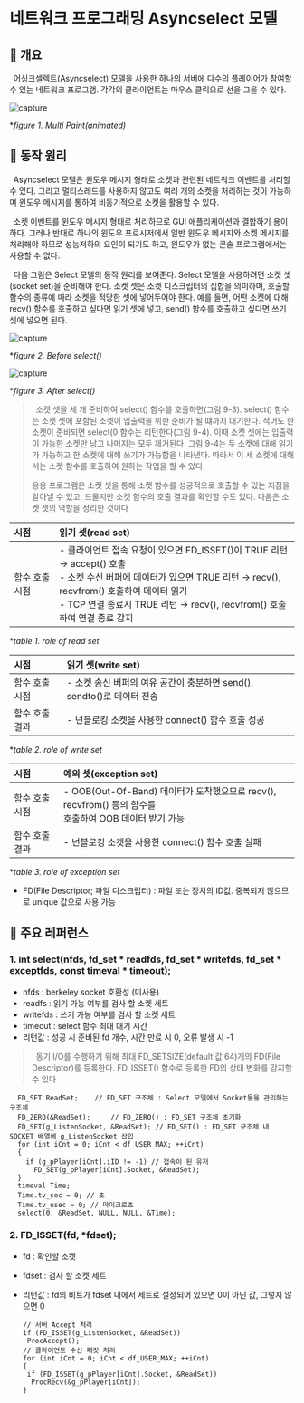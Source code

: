 # 네트워크 프로그래밍 Asyncselect 모델
## 📢 개요
 어싱크셀렉트(Asyncselect) 모델을 사용한 하나의 서버에 다수의 플레이어가 참여할 수 있는 네트워크 프로그램. 각각의 클라이언트는 마우스 클릭으로 선을 그을 수 있다.

  ![capture](https://github.com/kbm0996/Network-Programming-AsyncselectModel/blob/master/GIF.gif)
  
  **figure 1. Multi Paint(animated)*

## 📌 동작 원리
 Asyncselect 모델은 윈도우 메시지 형태로 소켓과 관련된 네트워크 이벤트를 처리할 수 있다. 그리고 멀티스레드를 사용하지 않고도 여러 개의 소켓을 처리하는 것이 가능하며 윈도우 메시지를 통하여 비동기적으로 소켓을 활용할 수 있다.

 소켓 이벤트를 윈도우 메시지 형태로 처리하므로 GUI 애플리케이션과 결합하기 용이하다. 그러나 반대로 하나의 윈도우 프로시저에서 일반 윈도우 메시지와 소켓 메시지를 처리해야 하므로 성능저하의 요인이 되기도 하고, 윈도우가 없는 콘솔 프로그램에서는 사용할 수 없다.

 다음 그림은 Select 모델의 동작 원리를 보여준다. Select 모델을 사용하려면 소켓 셋(socket set)을 준비해야 한다. 소켓 셋은 소켓 디스크립터의 집합을 의미하며, 호출할 함수의 종류에 따라 소켓을 적당한 셋에 넣어두어야 한다. 예를 들면, 어떤 소켓에 대해 recv() 함수를 호출하고 싶다면 읽기 셋에 넣고, send() 함수를 호출하고 싶다면 쓰기 셋에 넣으면 된다.
 
 ![capture](https://github.com/kbm0996/Network-Programming-SelectModel/blob/master/before%20calling%20select.JPG)
  
  **figure 2. Before select()*
  
  ![capture](https://github.com/kbm0996/Network-Programming-SelectModel/blob/master/after%20calling%20select.JPG)
  
  **figure 3. After select()*

>  소켓 셋을 세 개 준비하여 select() 함수를 호출하면(그림 9-3). select() 함수는 소켓 셋에 포함된 소켓이 입출력을 위한 준비가 될 떄까지 대기한다. 적어도 한 소켓이 준비되면 select(0 함수는 리턴한다(그림 9-4). 이때 소켓 셋에는 입출력이 가능한 소켓만 남고 나머지는 모두 제거된다. 그림 9-4는 두 소켓에 대해 읽기가 가능하고 한 소켓에 대해 쓰기가 가능함을 나타낸다. 따라서 이 세 소켓에 대해서는 소켓 함수를 호출하여 원하는 작업을 할 수 있다.
>
>  응용 프로그램은 소켓 셋을 통해 소켓 함수를 성공적으로 호출할 수 있는 지점을 알아낼 수 있고, 드물지만 소켓 함수의 호출 결과를 확인할 수도 있다. 다음은 소켓 셋의 역할을 정리한 것이다
  
   | 시점 | 읽기 셋(read set) |
   |:--------|:--------|
   | 함수 호출 시점	| - 클라이언트 접속 요청이 있으면 FD_ISSET()이 TRUE 리턴 → accept() 호출  <br/> - 소켓 수신 버퍼에 데이터가 있으면 TRUE 리턴 → recv(), recvfrom() 호출하여 데이터 읽기 <br/> - TCP 연결 종료시 TRUE 리턴 → recv(), recvfrom() 호출하여 연결 종료 감지	|

  **table 1. role of read set*

   | 시점 | 읽기 셋(write set) |
   |:--------|:--------|
   | 함수 호출 시점	| - 소켓 송신 버퍼의 여유 공간이 충분하면 send(), sendto()로 데이터 전송	| 
   | 함수 호출 결과 | - 넌블로킹 소켓을 사용한 connect() 함수 호출 성공	|

  **table 2. role of write set*
  
   | 시점 | 예외 셋(exception set) |
   |:--------|:--------|
   | 함수 호출 시점	| - OOB(Out-Of-Band) 데이터가 도착했으므로 recv(), recvfrom() 등의 함수를 <br/> 호출하여 OOB 데이터 받기 가능	| 
   | 함수 호출 결과 | - 넌블로킹 소켓을 사용한 connect() 함수 호출 실패	|

  **table 3. role of exception set*
  
- FD(File Descriptor; 파일 디스크립터) : 파일 또는 장치의 ID값. 중복되지 않으므로 unique 값으로 사용 가능


## 📌 주요 레퍼런스
### 1. int select(nfds, fd_set * readfds, fd_set * writefds, fd_set * exceptfds, const timeval * timeout);
* nfds : berkeley socket 호환성 (미사용)
* readfs : 읽기 가능 여부를 검사 할 소켓 세트
* writefds : 쓰기 가능 여부를 검사 할 소켓 세트
* timeout : select 함수 최대 대기 시간
* 리턴값 : 성공 시 준비된 fd 개수, 시간 만료 시 0, 오류 발생 시 -1

> 동기 I/O를 수행하기 위해 최대 FD_SETSIZE(default 값 64)개의 FD(File Descriptor)를 등록한다. FD_ISSET() 함수로 등록한 FD의 상태 변화를 감지할 수 있다

      FD_SET ReadSet;	 // FD_SET 구조체 : Select 모델에서 Socket들을 관리하는 구조체
      FD_ZERO(&ReadSet);	 // FD_ZERO() : FD_SET 구조체 초기화
      FD_SET(g_ListenSocket, &ReadSet);	// FD_SET() : FD_SET 구조체 내 SOCKET 배열에 g_ListenSocket 삽입
      for (int iCnt = 0; iCnt < df_USER_MAX; ++iCnt)
      {
        if (g_pPlayer[iCnt].iID != -1) // 접속이 된 유저
          FD_SET(g_pPlayer[iCnt].Socket, &ReadSet);
      }
      timeval Time;
      Time.tv_sec = 0; // 초
      Time.tv_usec = 0; // 마이크로초
      select(0, &ReadSet, NULL, NULL, &Time);

### 2. FD_ISSET(fd, *fdset);
* fd : 확인할 소켓
* fdset : 검사 할 소켓 세트
* 리턴값 : fd의 비트가 fdset 내에서 세트로 설정되어 있으면 0이 아닌 값, 그렇지 않으면 0


      // 서버 Accept 처리
      if (FD_ISSET(g_ListenSocket, &ReadSet))
       ProcAccept();
      // 클라이언트 수신 패킷 처리
      for (int iCnt = 0; iCnt < df_USER_MAX; ++iCnt)
      {
       if (FD_ISSET(g_pPlayer[iCnt].Socket, &ReadSet))
        ProcRecv(&g_pPlayer[iCnt]);
      }


